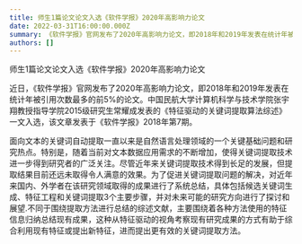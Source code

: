 ```yaml
---
title: 师生1篇论文论文入选《软件学报》2020年高影响力论文
date: 2022-03-31T16:00:00.000Z
summary: 《软件学报》官网发布了2020年高影响力论文，即2018年和2019年发表在统计年被引用次数最多的前5%的论文。中国民航大学计算机科学与技术学院张宇翔教授指导学院2015级研究生常耀成发表的《特征驱动的关键词提取算法综述》一文入选，该文章发表于《软件学报》2018年第7期。
authors: []
---
```

师生1篇论文论文入选《软件学报》2020年高影响力论文

<!--more-->

近日，《软件学报》官网发布了2020年高影响力论文，即2018年和2019年发表在统计年被引用次数最多的前5%的论文。中国民航大学计算机科学与技术学院张宇翔教授指导学院2015级研究生常耀成发表的《特征驱动的关键词提取算法综述》一文入选，该文章发表于《软件学报》2018年第7期。

面向文本的关键词自动提取一直以来是自然语言处理领域的一个关键基础问题和研究热点。特别是，随着当前对文本数据应用需求的不断增加，使得关键词提取技术进一步得到研究者的广泛关注。尽管近年来关键词提取技术得到长足的发展，但提取结果目前还远未取得令人满意的效果。为了促进关键词提取问题的解决，对近年来国内、外学者在该研究领域取得的成果进行了系统总结，具体包括候选关键词生成、特征工程和关键词提取3个主要步骤，并对未来可能的研究方向进行了探讨和展望.不同于围绕提取方法进行总结的综述文献，主要围绕着各种方法使用的特征信息归纳总结现有成果，这种从特征驱动的视角考察现有研究成果的方式有助于综合利用现有特征或提出新特征，进而提出更有效的关键词提取方法。